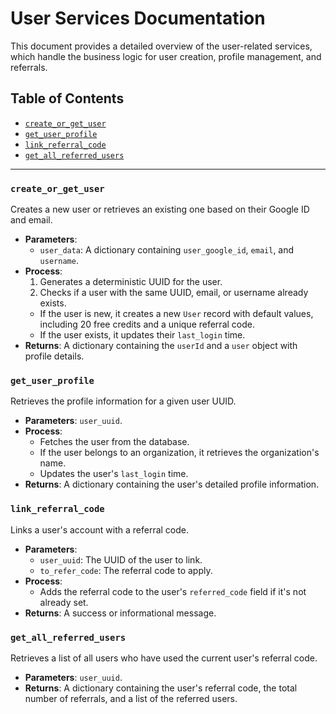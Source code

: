 # User Services Documentation

This document provides a detailed overview of the user-related services, which handle the business logic for user creation, profile management, and referrals.

## Table of Contents
- [`create_or_get_user`](#create_or_get_user)
- [`get_user_profile`](#get_user_profile)
- [`link_referral_code`](#link_referral_code)
- [`get_all_referred_users`](#get_all_referred_users)

---

### `create_or_get_user`
Creates a new user or retrieves an existing one based on their Google ID and email.

- **Parameters**:
  - `user_data`: A dictionary containing `user_google_id`, `email`, and `username`.
- **Process**:
  1. Generates a deterministic UUID for the user.
  2. Checks if a user with the same UUID, email, or username already exists.
  - If the user is new, it creates a new `User` record with default values, including 20 free credits and a unique referral code.
  - If the user exists, it updates their `last_login` time.
- **Returns**: A dictionary containing the `userId` and a `user` object with profile details.

### `get_user_profile`
Retrieves the profile information for a given user UUID.

- **Parameters**: `user_uuid`.
- **Process**:
  - Fetches the user from the database.
  - If the user belongs to an organization, it retrieves the organization's name.
  - Updates the user's `last_login` time.
- **Returns**: A dictionary containing the user's detailed profile information.

### `link_referral_code`
Links a user's account with a referral code.

- **Parameters**:
  - `user_uuid`: The UUID of the user to link.
  - `to_refer_code`: The referral code to apply.
- **Process**:
  - Adds the referral code to the user's `referred_code` field if it's not already set.
- **Returns**: A success or informational message.

### `get_all_referred_users`
Retrieves a list of all users who have used the current user's referral code.

- **Parameters**: `user_uuid`.
- **Returns**: A dictionary containing the user's referral code, the total number of referrals, and a list of the referred users.

